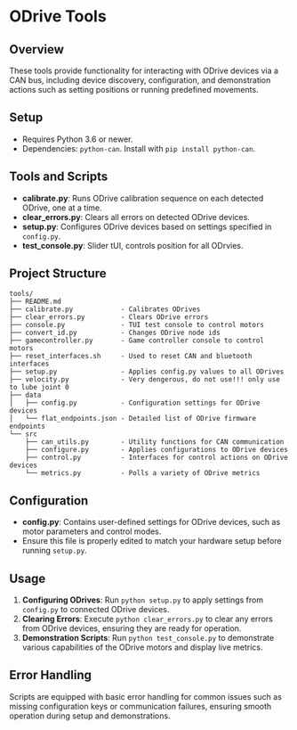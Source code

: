 # ODrive Tools

## Overview
These tools provide functionality for interacting with ODrive devices via a CAN bus, including device discovery, configuration, and demonstration actions such as setting positions or running predefined movements.

## Setup
- Requires Python 3.6 or newer.
- Dependencies: `python-can`. Install with `pip install python-can`.

## Tools and Scripts
- **calibrate.py**: Runs ODrive calibration sequence on each detected ODrive, one at a time.
- **clear_errors.py**: Clears all errors on detected ODrive devices.
- **setup.py**: Configures ODrive devices based on settings specified in `config.py`.
- **test_console.py**: Slider tUI, controls position for all ODrvies.

## Project Structure
```plaintext
tools/
├── README.md           
├── calibrate.py            - Calibrates ODrives
├── clear_errors.py         - Clears ODrive errors
├── console.py              - TUI test console to control motors
├── convert_id.py           - Changes ODrive node ids
├── gamecontroller.py       - Game controller console to control motors
├── reset_interfaces.sh     - Used to reset CAN and bluetooth interfaces
├── setup.py                - Applies config.py values to all ODrives
├── velocity.py             - Very dengerous, do not use!!! only use to lube joint 0
├── data
│   ├── config.py           - Configuration settings for ODrive devices
│   └── flat_endpoints.json - Detailed list of ODrive firmware endpoints
└── src
    ├── can_utils.py        - Utility functions for CAN communication
    ├── configure.py        - Applies configurations to ODrive devices
    ├── control.py          - Interfaces for control actions on ODrive devices
    └── metrics.py          - Polls a variety of ODrive metrics    
```

## Configuration
- **config.py**: Contains user-defined settings for ODrive devices, such as motor parameters and control modes.
- Ensure this file is properly edited to match your hardware setup before running `setup.py`.

## Usage
1. **Configuring ODrives**: Run `python setup.py` to apply settings from `config.py` to connected ODrive devices.
2. **Clearing Errors**: Execute `python clear_errors.py` to clear any errors from ODrive devices, ensuring they are ready for operation.
3. **Demonstration Scripts**: Run `python test_console.py` to demonstrate various capabilities of the ODrive motors and display live metrics.

## Error Handling
Scripts are equipped with basic error handling for common issues such as missing configuration keys or communication failures, ensuring smooth operation during setup and demonstrations.
